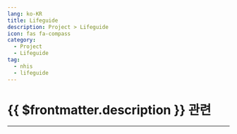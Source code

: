 ```yaml
---
lang: ko-KR
title: Lifeguide
description: Project > Lifeguide
icon: fas fa-compass
category: 
  - Project
  - Lifeguide
tag: 
  - nhis
  - lifeguide
---
```


# {{ $frontmatter.description }} 관련



---

<TagLinks />